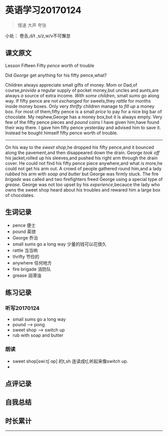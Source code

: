# 英语学习20170124

> 慢速 大声 夸张

小处： 卷舌,d/t ,s/z,w/v不可懈怠

## 课文原文

Lesson Fifteen Fifty _pence_ worth of trouble

Did _George_ get anything for his fifty pence,what?

Children always appreciate small gifts of money.
Mom or Dad,of course,_provide_ a regular supply of pocket money,but uncles and aunts,are always _a_  source of extra income.
_With some children_, small _sums_ go along way.
If fifty pence are not _exchanged_ for sweets,they _rattle_ for months inside money boxes.
Only very _thrifty_ children manage to _fill up_ a money box.
For most of them,fifty pence is a small _price_ to pay for a nice big bar of chocolate.
My nephew,George has a money box,but it is always empty.
Very few of the fifty pence pieces and _pound_ coins I have given him,have found their way there.
I gave him fifty pence yesterday and advised him to save it.
Instead he bought himself fifty pence worth of trouble.

---
On his way to the _sweet shop_,he dropped his fifty pence,and it bounced along the pavement,and then disappeared down the drain.
George _took off_ his jacket,rolled up his sleeves,and pushed his right arm through the drain cover.
He could not find his fifty pence piece anywhere,and what is more,he could not get his arm out.
A crowd of people gathered round him,and a lady _rubbed_ his arm with _soap and butter_ but George was firmly stuck.
The fire _brigade_ was called and two firefighters freed George using a special type of _grease_.
George was not too upset by his _experience_,becauce the lady who owns the sweet shop heard about his troubles and rewared him a large box of chocolates.

## 生词记录
* pence 便士
* pound 英镑
* George 乔治
* small sums go a long way 少量的钱可以花很久
* rattle 当当响
* thrifty 节俭的
* anywhere 任何地方
* fire brigade 消防队
* grease 润滑油
 
## 练习记录

### 听写20170124
* small sums go a long way
* pound --> pong
* sweet shop --> switch up
* rub  with soap and butter 


### 朗读
* sweet shop[swi:tʃ ɑp]  的t,sh 连读成tʃ,听起来像switch up.
* 
## 点评记录


## 自我总结

## 时长累计


---
